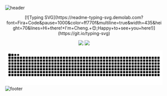 ![header](https://capsule-render.vercel.app/api?type=waving&color=0:00C9FF,100:92FE9D&height=200&section=header&text=Welcome+to+my+Github+!&fontSize=35&fontColor=fff&animation=fadeIn)

<div align="center">
[![Typing SVG](https://readme-typing-svg.demolab.com?font=Fira+Code&pause=1000&color=ff770f&multiline=true&width=435&height=70&lines=Hi+there!+I'm+Cheng.+😊;Happy+to+see+you+here!)](https://git.io/typing-svg)
</div>

<p align="center">
  <img src="https://github-readme-stats.vercel.app/api?username=jinxiuprospect&show_icons=true&theme=transparent" height="166" />
  <img src="https://github-readme-stats.vercel.app/api/top-langs/?username=jinxiuprospect&layout=compact&theme=transparent" height="166" />
</p>

![Jinxiuprospect's github activity graph](https://raw.githubusercontent.com/jinxiuprospect/jinxiuprospect/output/github-contribution-grid-snake.svg)
![footer](https://capsule-render.vercel.app/api?type=waving&color=0:92FE9D,100:00C9FF&height=100&section=footer)
